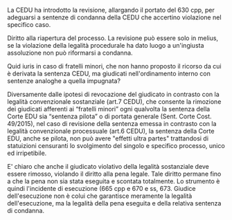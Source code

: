 La CEDU ha introdotto la revisione, allargando il portato del 630 cpp, per adeguarsi a sentenze di condanna della CEDU che accertino violazione nel specifico caso.

Diritto alla riapertura del processo. La revisione può essere solo in melius, se la violazione della legalità procedurale ha dato luogo a un'ingiusta assoluzione non può riformarsi a condanna.

Quid iuris in caso di fratelli minori, che non hanno proposto il ricorso da cui è derivata la sentenza CEDU, ma giudicati nell'ordinamento interno con sentenze analoghe a quella impugnata?

Diversamente dalle ipotesi di revocazione del giudicato in contrasto con la legalità convenzionale sostanziale (art.7 CEDU), che consente la rimozione dei giudicati afferenti ai “fratelli minori” ogni qualvolta la sentenza della Corte EDU sia “sentenza pilota” o di portata generale (Sent. Corte Cost. 49/2015), nel caso di revisione della sentenza emessa in contrasto con la legalità convenzionale processuale (art.6 CEDU), la sentenza della Corte EDU, anche se pilota, non può avere "effetti ultra partes" trattandosi di statuizioni censuranti lo svolgimento del singolo e specifico processo, unico ed irripetibile. 

E' chiaro che anche il giudicato violativo della legalità sostanziale deve essere rimosso, violando il diritto alla pena legale. Tale diritto permane fino a che la pena non sia stata eseguita e scontata totalmente.
Lo strumento è quindi l'incidente di esecuzione (665 cpp e 670 e ss, 673. Giudice dell'esecuzione non è colui che garantisce meramente la legalità dell'esecuzione, ma la legalità della pena eseguita e della relativa sentenza di condanna.
